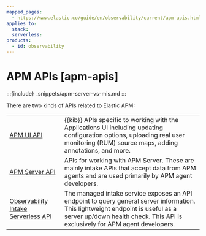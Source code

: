 ```yaml
---
mapped_pages:
  - https://www.elastic.co/guide/en/observability/current/apm-apis.html
applies_to:
  stack:
  serverless:
products:
  - id: observability
---
```


# APM APIs [apm-apis]

:::{include} _snippets/apm-server-vs-mis.md
:::

There are two kinds of APIs related to Elastic APM:

|     |     |
| --- | --- |
| [APM UI API](/solutions/observability/apm/apm-ui-api.md) | {{kib}} APIs specific to working with the Applications UI including updating configuration options,  uploading real user monitoring (RUM) source maps, adding annotations, and more. |
| [APM Server API](/solutions/observability/apm/apm-server-api.md) | APIs for working with APM Server. These are mainly intake APIs that accept data from APM agents and are used primarily by APM agent developers. |
| [Observability Intake Serverless API](/solutions/observability/apm/managed-intake-service-event-api.md) | The managed intake service exposes an API endpoint to query general server information. This lightweight endpoint is useful as a server up/down health check. This API is exclusively for APM agent developers. |

